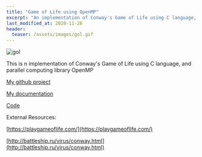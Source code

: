 ```yaml
---
title: "Game of Life using OpenMP"
excerpt: "An implementation of Conway's Game of Life using C language, and parallel computing library OpenMP."
last_modified_at: 2020-11-26
header:
  teaser: /assets/images/gol.gif
---
```

![gol]({{site.url}}{{site.baseurl}}/assets/images/gol2.gif)


This is n implementation of Conway's Game of Life using C language, and parallel computing library OpenMP


[My github project](https://github.com/cyberzzhhss/game_of_life)

[My documentation](https://github.com/cyberzzhhss/game_of_life/blob/main/detailed_explanation.pdf)

[Code](https://github.com/cyberzzhhss/game_of_life/blob/main/automata.c)

External Resources:

[https://playgameoflife.com/](https://playgameoflife.com/)

[http://battleship.ru/virus/conway.html](http://battleship.ru/virus/conway.html)